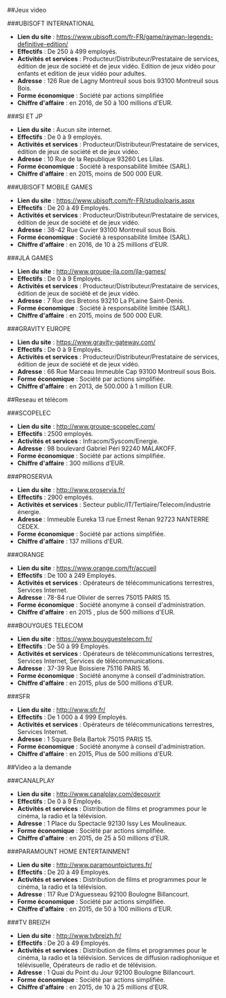 ##Jeux video

###UBISOFT INTERNATIONAL

+ **Lien du site** : https://www.ubisoft.com/fr-FR/game/rayman-legends-definitive-edition/
+ **Effectifs** : De 250 à 499 employés.
+ **Activités et services** : Producteur/Distributeur/Prestataire de services, édition de jeux de société et de jeux vidéo. Edition de jeux vidéo pour enfants et edition de jeux vidéo pour adultes.
+ **Adresse** : 126 Rue de Lagny Montreuil sous bois 93100 Montreuil sous Bois.
+ **Forme économique** : Société par actions simplifiée
+ **Chiffre d'affaire** : en 2016, de 50 à 100 millions d'EUR.

###SI ET JP

+ **Lien du site** : Aucun site internet.
+ **Effectifs** : De 0 à 9 employés.
+ **Activités et services** :  Producteur/Distributeur/Prestataire de services, édition de jeux de société et de jeux vidéo.
+ **Adresse** : 10 Rue de la Republique 93260 Les Lilas.
+ **Forme économique** : Société à responsabilité limitée (SARL).
+ **Chiffre d'affaire** : en 2015,	moins de 500 000 EUR.

###UBISOFT MOBILE GAMES

+ **Lien du site** : https://www.ubisoft.com/fr-FR/studio/paris.aspx
+ **Effectifs** : De 20 à 49 Employés.
+ **Activités et services** : Producteur/Distributeur/Prestataire de services, édition de jeux de société et de jeux vidéo.
+ **Adresse** :  38-42 Rue Cuvier 93100 Montreuil sous Bois.
+ **Forme économique** : Société à responsabilité limitée (SARL).
+ **Chiffre d'affaire** : en 2016,	de 10 à 25 millions d'EUR.

###JLA GAMES

+ **Lien du site** : http://www.groupe-jla.com/jla-games/
+ **Effectifs** : De 0 à 9 Employés.
+ **Activités et services** : Producteur/Distributeur/Prestataire de services, édition de jeux de société et de jeux vidéo.
+ **Adresse** : 7 Rue des Bretons 93210 La PLaine Saint-Denis.
+ **Forme économique** : Société à responsabilité limitée (SARL).
+ **Chiffre d'affaire** : en 2015,	moins de 500 000 EUR.

###GRAVITY EUROPE

+ **Lien du site** : https://www.gravity-gateway.com/
+ **Effectifs** : De 0 à 9 Employés.
+ **Activités et services** : Producteur/Distributeur/Prestataire de services, édition de jeux de société et de jeux vidéo.
+ **Adresse** : 66 Rue Marceau Immeuble Cap 93100 Montreuil sous Bois.
+ **Forme économique** : Société par actions simplifiée.
+ **Chiffre d'affaire** : en 2013, de 500.000 à 1 million EUR.

##Reseau et télécom

###SCOPELEC

+ **Lien du site** : http://www.groupe-scopelec.com/
+ **Effectifs** : 2500 employés.
+ **Activités et services** : Infracom/Syscom/Energie.
+ **Adresse** : 98 boulevard Gabriel Péri 92240 MALAKOFF.
+ **Forme économique** : Société par actions simplifiée.
+ **Chiffre d'affaire** : 300 millions d’EUR.

###PROSERVIA

+ **Lien du site** : http://www.proservia.fr/
+ **Effectifs** : 2900 employés.
+ **Activités et services** : Secteur public/IT/Tertiaire/Telecom/industrie énergie.
+ **Adresse** : Immeuble Eureka 13 rue Ernest Renan 92723 NANTERRE CEDEX.
+ **Forme économique** : Société par actions simplifiée.
+ **Chiffre d'affaire** : 137 millions d'EUR.

###ORANGE

+ **Lien du site** : https://www.orange.com/fr/accueil
+ **Effectifs** : De 100 à 249 Employés.
+ **Activités et services** : Opérateurs de télécommunications terrestres, Services Internet.
+ **Adresse** : 78-84 rue Olivier de serres 75015 PARIS 15.
+ **Forme économique** : Société anonyme à conseil d'administration.
+ **Chiffre d'affaire** : en 2015	, plus de 500 millions d'EUR.

###BOUYGUES TELECOM

+ **Lien du site** : https://www.bouyguestelecom.fr/
+ **Effectifs** : De 50 à 99 Employés.
+ **Activités et services** : Opérateurs de télécommunications terrestres, Services Internet, Services de télécommunications.
+ **Adresse** : 37-39 Rue Boissiere 75116 PARIS 16.
+ **Forme économique** : Société anonyme à conseil d'administration.
+ **Chiffre d'affaire** : en 2015, plus de 500 millions d'EUR.

###SFR 

+ **Lien du site** : http://www.sfr.fr/
+ **Effectifs** : De 1 000 à 4 999 Employés.
+ **Activités et services** : Opérateurs de télécommunications terrestres, Services Internet.
+ **Adresse** : 1 Square Bela Bartok 75015 PARIS 15.
+ **Forme économique** : Société anonyme à conseil d'administration.
+ **Chiffre d'affaire** : en 2015, Plus de 500 millions d'EUR.

##Video a la demande

###CANALPLAY

+ **Lien du site** : http://www.canalplay.com/decouvrir
+ **Effectifs** : De 0 à 9 Employés.
+ **Activités et services** : Distribution de films et programmes pour le cinéma, la radio et la télévision.
+ **Adresse** : 1 Place du Spectacle 92130 Issy Les Moulineaux.
+ **Forme économique** : Société par actions simplifiée.
+ **Chiffre d'affaire** : en 2015, de 25 à 50 millions d'EUR.

###PARAMOUNT HOME ENTERTAINMENT

+ **Lien du site** : http://www.paramountpictures.fr/
+ **Effectifs** : De 20 à 49 Employés.
+ **Activités et services** : Distribution de films et programmes pour le cinéma, la radio et la télévision.
+ **Adresse** : 117 Rue D'Aguesseau 92100 Boulogne Billancourt.
+ **Forme économique** : Société par actions simplifiée.
+ **Chiffre d'affaire** : en 2015, de 50 à 100 millions d'EUR.

###TV BREIZH

+ **Lien du site** : http://www.tvbreizh.fr/
+ **Effectifs** : De 20 à 49 Employés.
+ **Activités et services** : Distribution de films et programmes pour le cinéma, la radio et la télévision. Services de diffusion radiophonique et télévisuelle, Opérateurs de radio et de télévision.
+ **Adresse** : 1 Quai du Point du Jour 92100 Boulogne Billancourt.
+ **Forme économique** : Société par actions simplifiée.
+ **Chiffre d'affaire** : en 2015, de 10 à 25 millions d'EUR.

































